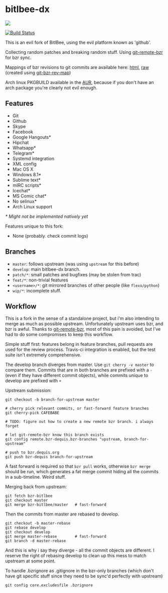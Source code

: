 # bitlbee-dx

![](http://i.imgur.com/DSsES4E.png)

[![Build Status](https://travis-ci.org/dequis/bitlbee.svg?branch=wip%2Ftravis)](https://travis-ci.org/dequis/bitlbee)

This is an evil fork of BitlBee, using the evil platform known as 'github'.

Collecting random patches and breaking random stuff. Using [git-remote-bzr][] for bzr sync.

Mappings of bzr revisions to git commits are available here: [html][], [raw][] (created using [git-bzr-rev-map][])

Arch linux PKGBUILD available in the [AUR][], because if you don't have an arch
package you're clearly not evil enough.

## Features

 * Git
 * Github
 * Skype
 * Facebook
 * Google Hangouts\*
 * Hipchat
 * Whatsapp\*
 * Telegram\*
 * Systemd integration
 * XML config
 * Mac OS X
 * Windows 8.1\*
 * Sublime text\*
 * mIRC scripts\*
 * Icechat\*
 * MS Comic chat\*
 * No selinux\*
 * Arch Linux support

_* Might not be implemented natively yet_

Features unique to this fork:

 * None (probably. check commit logs)

## Branches

 * `master`: follows upstream (was using `upstream` for this before)
 * `develop`: main bitlbee-dx branch.
 * `patch/*`: small patches and bugfixes (may be stolen from trac)
 * `feat/*`: non-trivial features
 * `<username>/*`: git mirrored branches of other people (like `flexo/python`)
 * `wip/*`: incomplete stuff.

## Workflow

This is a fork in the sense of a standalone project, but i'm also intending to
merge as much as possible upstream. Unfortunately upstream uses bzr, and bzr is
awful. Thanks to [git-remote-bzr][], most of this pain is avoided, but I've had
to do some compromises to keep this workflow.

Simple stuff first: features belong in feature branches, pull requests are used
for the review process. Travis-ci integration is enabled, but the test suite
isn't extremely comprehensive.

The develop branch diverges from master. Use `git cherry -v master` to compare
them. Commits that are in both branches are prefixed with a `-` (even if they
have different commit objects), while commits unique to develop are prefixed
with `+`

Upstream submission:

    git checkout -b branch-for-upstream master

    # cherry pick relevant commits, or fast-forward feature branches
    git cherry-pick CAFEBABE

    # TODO: figure out how to create a new remote bzr branch. i always forget

    # let git-remote-bzr know this branch exists
    git config remote.bzr-dequis.bzr-branches "upstream, branch-for-upstream"

    # push to bzr.dequis.org
    git push bzr-dequis branch-for-upstream

A fast forward is required so that `bzr pull` works, otherwise `bzr merge`
should be run, which generates a fat merge commit hiding all the commits in a
sub-timeline. Weird stuff.

Merging back from upstream:

    git fetch bzr-bitlbee
    git checkout master
    git merge bzr-bitlbee/master   # fast-forward

Then the commits from master are rebased to develop.

    git checkout -b master-rebase
    git rebase develop
    git checkout develop
    git merge master-rebase        # fast-forward
    git branch -d master-rebase

And this is why i say they diverge - all the commit objects are different.
I reserve the right of rebasing develop to clean up this mess to match upstream
at some point.

To handle .bzrignore as .gitignore in the bzr-only branches (which don't have
git specific stuff since they need to be sync'd perfectly with upstream)

    git config core.excludesfile .bzrignore

[git-remote-bzr]: https://github.com/felipec/git-remote-bzr
[html]: http://bzr.dequis.org/revmap/fancy.html
[raw]: http://bzr.dequis.org/revmap/raw.txt
[git-bzr-rev-map]: https://github.com/dequis/git-bzr-rev-map
[AUR]: https://aur.archlinux.org/packages/bitlbee-dx-git/
